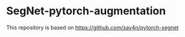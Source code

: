 # SegNet-pytorch-augmentation



This repository is based on https://github.com/say4n/pytorch-segnet


